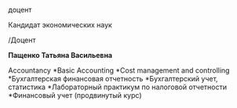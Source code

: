доцент

Кандидат экономических наук

/Доцент

**Пащенко Татьяна Васильевна**

Accountancy
	*Basic Accounting
	*Cost management and controlling
	*Бухгалтерская финансовая отчетность
	*Бухгалтерский учет, статистика
	*Лабораторный практикум по налоговой отчетности
	*Финансовый учет (продвинутый курс)